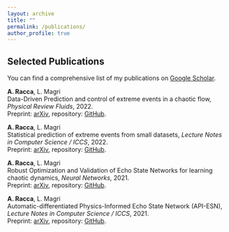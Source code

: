 ```yaml
---
layout: archive
title: ""
permalink: /publications/
author_profile: true
---
```


## Selected Publications

You can find a comprehensive list of my publications on [Google Scholar](https://scholar.google.com/citations?user=fV83bm8AAAAJ&hl=en&oi=ao).


__A. Racca__, L. Magri  
Data-Driven Prediction and control of extreme events in a chaotic flow, _Physical Review Fluids_, 2022.  
Preprint: [arXiv](https://arxiv.org/abs/2204.11682), repository: [GitHub](https://github.com/MagriLab/ESN-MFE).

__A. Racca__, L. Magri  
Statistical prediction of extreme events from small datasets, _Lecture Notes in Computer Science / ICCS_, 2022.  
Preprint: [arXiv](https://arxiv.org/abs/2201.08294), repository: [GitHub](https://github.com/MagriLab/ESN-MFE).

__A. Racca__, L. Magri  
Robust Optimization and Validation of Echo State Networks for learning chaotic dynamics, _Neural Networks_, 2021.  
Preprint: [arXiv](https://arxiv.org/abs/2103.03174v2), repository: [GitHub](https://github.com/MagriLab/Robust-Validation-ESN).

__A. Racca__, L. Magri  
Automatic-differentiated Physics-Informed Echo State Network (API-ESN), _Lecture Notes in Computer Science / ICCS_, 2021.  
Preprint: [arXiv](https://arxiv.org/abs/2101.00002), repository: [GitHub](https://github.com/MagriLab/API-ESN).

<!---
{% include base_path %}

{% for post in site.publications reversed %}
  {% include archive-single.html %}
{% endfor %}
--->
